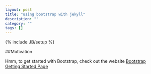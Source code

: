 ```yaml
---
layout: post
title: "using bootstrap with jekyll"
description: ""
category: ""
tags: []
---
```

{% include JB/setup %}

##Motivation

Hmm, to get started with Bootstrap, check out the website [Bootstrap Getting Started Page](http://getbootstrap.com/getting-started/ "Bootstrap Getting Started")